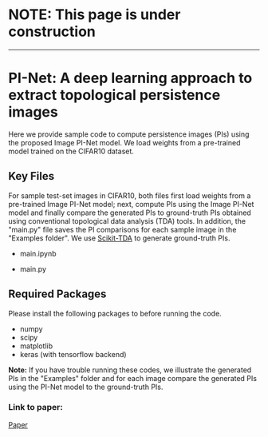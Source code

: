 # NOTE: This page is under construction
________

# PI-Net: A deep learning approach to extract topological persistence images

Here we provide sample code to compute persistence images (PIs) using the proposed Image PI-Net model. We load weights from a pre-trained model trained on the CIFAR10 dataset.


## Key Files  

For sample test-set images in CIFAR10, both files first load weights from a pre-trained Image PI-Net model; next, compute PIs using the Image PI-Net model and finally compare the generated PIs to ground-truth PIs obtained using conventional topological data analysis (TDA) tools. In addition, the "main.py" file saves the PI comparisons for each sample image in the "Examples folder". We use [Scikit-TDA](https://scikit-tda.org/) to generate ground-truth PIs.

- main.ipynb 

- main.py

## Required Packages

Please install the following packages to before running the code.

- numpy
- scipy
- matplotlib
- keras (with tensorflow backend)

**Note:** If you have trouble running these codes, we illustrate the generated PIs in the "Examples" folder and for each image compare the generated PIs using the PI-Net model to the ground-truth PIs.

### Link to paper: 

[Paper](https://arxiv.org/pdf/1906.01769.pdf)  
